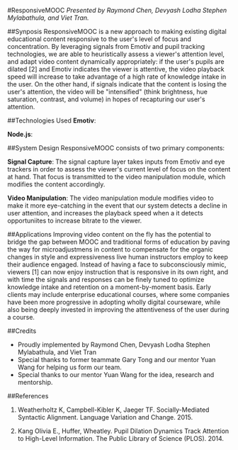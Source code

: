 #ResponsiveMOOC
*Presented by Raymond Chen, Devyash Lodha  Stephen Mylabathula, and Viet Tran.*

##Synposis
ResponsiveMOOC is a new approach to making existing digital educational content responsive to the user's level of focus and concentration. By leveraging signals from Emotiv and pupil tracking technologies, we are able to heuristically assess a viewer's attention level, and adapt video content dynamically appropriately: if the user's pupils are dilated [2] and Emotiv indicates the viewer is attentive, the video playback speed will increase to take advantage of a high rate of knowledge intake in the user. On the other hand, if signals indicate that the content is losing the user's attention, the video will be "intensified" (think brightness, hue saturation, contrast, and volume) in hopes of recapturing our user's attention.

##Technologies Used
**Emotiv**:

**Node.js**:

##System Design
ResponsiveMOOC consists of two primary components:

**Signal Capture**: The signal capture layer takes inputs from Emotiv and eye trackers in order to assess the viewer's current level of focus on the content at hand. That focus is transmitted to the video manipulation module, which modifies the content accordingly.

**Video Manipulation**: The video manipulation module modifies video to make it more eye-catching in the event that our system detects a decline in user attention, and increases the playback speed when a it detects opportuniites to increase bitrate to the viewer.


##Applications
Improving video content on the fly has the potential to bridge the gap between MOOC and traditional forms of education by paving the way for microadjustmens in content to compensate for the organic changes in style and expressiveness live human instructors employ to keep their audience engaged. Instead of having a face to subconsciously mimic, viewers [1] can now enjoy instruction that is responsive in its own right, and with time the signals and responses can be finely tuned to optimize knowledge intake and retention on a moment-by-moment basis. Early clients may include enterprise educational courses, where some companies have been more progressive in adopting wholly digital courseware, while also being deeply invested in improving the attentiveness of the user during a course.

##Credits
- Proudly implemented by Raymond Chen, Devyash Lodha  Stephen Mylabathula, and Viet Tran
- Special thanks to former teammate Gary Tong and our mentor Yuan Wang for helping us form our team.
- Special thanks to our mentor Yuan Wang for the idea, research and mentorship.

##References
1. Weatherholtz K, Campbell-Kibler K, Jaeger TF. Socially-Mediated Syntactic Alignment. Language Variation and Change. 2015.

2. Kang Olivia E., Huffer, Wheatley. Pupil Dilation Dynamics Track Attention to High-Level Information. The Public Library of Science (PLOS). 2014.
